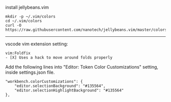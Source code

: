 install jellybeans.vim
```
mkdir -p ~/.vim/colors
cd ~/.vim/colors
curl -O https://raw.githubusercontent.com/nanotech/jellybeans.vim/master/colors/jellybeans.vim
```

---

vscode vim extension setting:
```
vim:Foldfix
- [X] Uses a hack to move around folds properly
```

Add the following lines into "Editor: Token Color Customizations" setting, inside settings.json file.
```
"workbench.colorCustomizations": {
    "editor.selectionBackground": "#135564",
    "editor.selectionHighlightBackground": "#135564"
},
```
